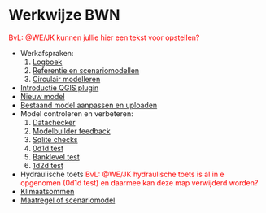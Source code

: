 # **Werkwijze BWN**
<span style="color:red"> BvL: @WE/JK kunnen jullie hier een tekst voor opstellen?</span> 

* Werkafspraken:<br>
    1. [Logboek](a_werkafspraken/1_logboek.md)
    2. [Referentie en scenariomodellen](a_werkafspraken/2_referentie_en_scenariomodellen.md)
    3. [Circulair modelleren](a_werkafspraken/3_circulair_modelleren.md)
* [Introductie QGIS plugin](b_introductie_qgis_plugin/1_introductie_qgis_plugin.md)
* [Nieuw model](c_nieuw_model/1_nieuw_model.md)
* [Bestaand model aanpassen en uploaden](d_bestaand_model_aanpassen_uploaden/1_bestaand_model_aanpassen_uploaden.md)
* Model controleren en verbeteren:<br>
    1. [Datachecker](e_model_controleren_verbeteren/1_datachecker.md)
    2. [Modelbuilder feedback](e_model_controleren_verbeteren/2_modelbuilder_feedback.md)
    3. [Sqlite checks](e_model_controleren_verbeteren/3_sqlite_checks.md)
    4. [0d1d test](e_model_controleren_verbeteren/4_0d1d_test.md)
    5. [Banklevel test](e_model_controleren_verbeteren/5_banklevel_test.md)
    6. [1d2d test](e_model_controleren_verbeteren/6_1d2d_test.md)
* Hydraulische toets<span style="color:red"> BvL: @WE/JK hydraulische toets is al in e opgenomen (0d1d test) en daarmee kan deze map verwijderd worden?</span> 
* [Klimaatsommen]()
* [Maatregel of scenariomodel]()